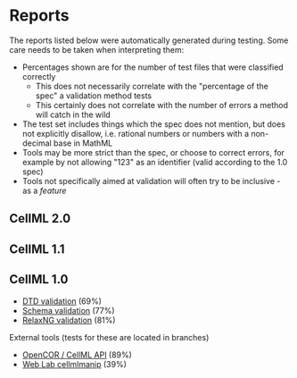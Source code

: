 # Reports

The reports listed below were automatically generated during testing. Some care needs to be taken when interpreting them:

- Percentages shown are for the number of test files that were classified correctly
  - This does not necessarily correlate with the "percentage of the spec" a validation method tests
  - This certainly does not correlate with the number of errors a method will catch in the wild
- The test set includes things which the spec does not mention, but does not explicitly disallow, i.e. rational numbers or numbers with a non-decimal base in MathML
- Tools may be more strict than the spec, or choose to correct errors, for example by not allowing "123" as an identifier (valid according to the 1.0 spec)
- Tools not specifically aimed at validation will often try to be inclusive - as a *feature*

## CellML 2.0

## CellML 1.1

## CellML 1.0

- [DTD validation](dtd_1_0.md) (69%)
- [Schema validation](schema_1_0.md) (77%)
- [RelaxNG validation](relaxng_1_0.md) (81%)

External tools (tests for these are located in branches)

- [OpenCOR / CellML API](opencor_1_0.md) (89%)
- [Web Lab cellmlmanip](cellmlmanip_1_0.md) (39%)
